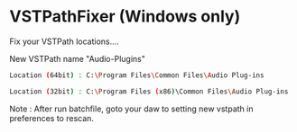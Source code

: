 # VSTPathFixer (Windows only)
Fix your VSTPath locations....

New VSTPath name "Audio-Plugins"
```sh
Location (64bit) : C:\Program Files\Common Files\Audio Plug-ins
```
```sh
Location (32bit) : C:\Program Files (x86)\Common Files\Audio Plug-ins
```
Note : After run batchfile, goto your daw to setting new vstpath in preferences to rescan.

